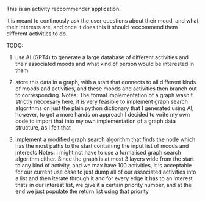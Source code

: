 This is an activity reccommender application. 

it is meant to continously ask the user questions about their mood, and what their interests are, and once it does this it should reccommend them different activities to do. 

TODO: 
1. use AI (GPT4) to generate a large database of different activities and their associated moods and what kind of person would be interested in them. 

2. store this data in a graph, with a start that connects to all different kinds of moods and activities, and these moods and activities then branch out to corresponding. 
    Notes: The formal implementation of a graph wasn't strictly neccesary here, it is very feasible to implement graph search algorithms on just the plain python dictionary that I generated using AI, however, to get a more hands on approach I decided to write my own code to import that into my own implementation of a graph data structure, as I felt that 

3. implement a modified graph search algorithm that finds the node which has the most paths to the start containing the input list of moods and interests 
    Notes: i might not have to use a formalised graph search algorithm either. Since the graph is at most 3 layers wide from the start to any kind of activity, and we max have 100 activities, it is acceptable for our current use case to just dump all of our associated activities into a list and then iterate through it and for every edge it has to an interest thats in our interest list, we give it a certain priority number, and at the end we just populate the return list using that priority 
